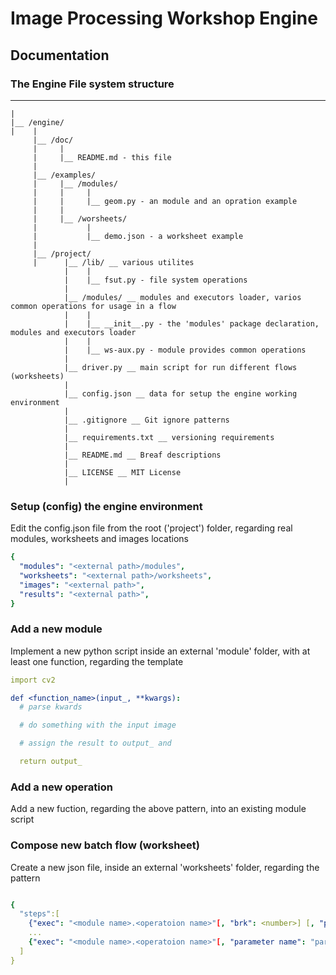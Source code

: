 # Image Processing Workshop Engine

## Documentation

### The Engine File system structure

_____
    | 
    |__ /engine/
    |    |
         |__ /doc/
         |     |
         |     |__ README.md - this file
         |
         |__ /examples/
         |     |__ /modules/
         |     |     |
         |     |     |__ geom.py - an module and an opration example
         |     |
         |     |__ /worsheets/
         |           |
         |           |__ demo.json - a worksheet example
         |
         |__ /project/    
         |      |__ /lib/ __ various utilites
                |    |
                |    |__ fsut.py - file system operations 
                |    
                |__ /modules/ __ modules and executors loader, varios common operations for usage in a flow
                |    |
                |    |__ __init__.py - the 'modules' package declaration, modules and executors loader
                |    |
                |    |__ ws-aux.py - module provides common operations
                |
                |__ driver.py __ main script for run different flows (worksheets)
                |
                |__ config.json __ data for setup the engine working environment
                |
                |__ .gitignore __ Git ignore patterns
                |
                |__ requirements.txt __ versioning requirements
                |
                |__ README.md __ Breaf descriptions
                |
                |__ LICENSE __ MIT License
                |

### Setup (config) the engine environment

Edit the config.json file from the root ('project') folder, regarding real modules, worksheets and images locations
```yaml
{
  "modules": "<external path>/modules",
  "worksheets": "<external path>/worksheets",
  "images": "<external path>",
  "results": "<external path>",
}
```

### Add a new module

Implement a new python script inside an external 'module' folder, with at least one function, regarding the template
```yaml
import cv2

def <function_name>(input_, **kwargs):  
  # parse kwards

  # do something with the input image

  # assign the result to output_ and

  return output_
```

### Add a new operation

Add a new fuction, regarding the above pattern, into an existing module script

### Compose new batch flow (worksheet)

Create a new json file, inside an external 'worksheets' folder, regarding the pattern
```yaml

{
  "steps":[ 
    {"exec": "<module name>.<operatoion name>"[, "brk": <number>] [, "parameter name": "parameter value", ...]},
    ...
    {"exec": "<module name>.<operatoion name>"[, "parameter name": "parameter value", ...]},
  ]
}
```
